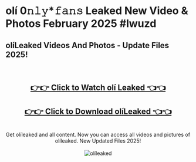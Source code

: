 # olí 0𝚗𝚕𝚢*𝚏𝚊𝚗𝚜 Leaked New Video & Photos February 2025 #lwuzd

<h2>olíLeaked Videos And Photos - Update Files 2025!</h2>
<br>
<div align="center">
<h2><a href="https://mediaupload.pro?title=olí&ref=11F" rel="nofollow">👉👉 Click to Watch olí Leaked 👈👈</a></h2>
<h2><a href="https://mediaupload.pro?title=olí&ref=11F" rel="nofollow">👉👉 Click to Download olíLeaked 👈👈</a></h2>
<br>
Get olíleaked and all content. Now you can access all videos and pictures of olíleaked. New Updated Files 2025!
<br>
<br>
<a href="https://mediaupload.pro?title=olí&ref=11F" rel="nofollow" data-target="animated-image.originalLink"><img src="https://i.ibb.co/Gkj2r4b/banner.png" alt="olíleaked" style="max-width: 100%; display: inline-block;" data-target="animated-image.originalImage"></a>
</div>
<br>

